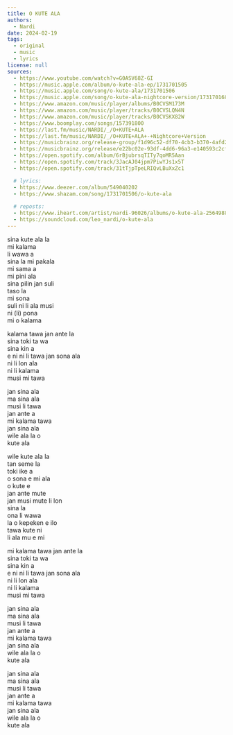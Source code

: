 ```yaml
---
title: O KUTE ALA
authors:
  - Nardi
date: 2024-02-19
tags:
  - original
  - music
  - lyrics
license: null
sources:
  - https://www.youtube.com/watch?v=G0ASV68Z-GI
  - https://music.apple.com/album/o-kute-ala-ep/1731701505
  - https://music.apple.com/song/o-kute-ala/1731701506
  - https://music.apple.com/song/o-kute-ala-nightcore-version/1731701689
  - https://www.amazon.com/music/player/albums/B0CVSM173M
  - https://www.amazon.com/music/player/tracks/B0CVSLQN4N
  - https://www.amazon.com/music/player/tracks/B0CVSKX82W
  - https://www.boomplay.com/songs/157391800
  - https://last.fm/music/NARDI/_/O+KUTE+ALA
  - https://last.fm/music/NARDI/_/O+KUTE+ALA+-+Nightcore+Version
  - https://musicbrainz.org/release-group/f1d96c52-df70-4cb3-b370-4afd2e72bc79
  - https://musicbrainz.org/release/e22bc02e-93df-4dd6-96a3-e140593c2cfd
  - https://open.spotify.com/album/6rBjubrsqTITy7qoMR5Aan
  - https://open.spotify.com/track/3JacAJ04jpm7PiwYJs1x5T
  - https://open.spotify.com/track/31tTjpTpeLRIQvLBuXxZc1

  # lyrics:
  - https://www.deezer.com/album/549040202
  - https://www.shazam.com/song/1731701506/o-kute-ala
   
  # reposts:
  - https://www.iheart.com/artist/nardi-96026/albums/o-kute-ala-256498836/
  - https://soundcloud.com/leo_nardi/o-kute-ala
---
```


sina kute ala la  \
mi kalama   \
li wawa a  \
sina la mi pakala  \
mi sama a  \
mi pini ala  \
sina pilin jan suli  \
taso la   \
mi sona  \
suli ni li ala musi  \
ni (li) pona  \
mi o kalama

kalama tawa jan ante la  \
sina toki ta wa  \
sina kin a   \
e ni ni li tawa jan sona ala  \
ni li lon ala  \
ni li kalama  \
musi mi tawa

jan sina ala  \
ma sina ala  \
musi li tawa  \
jan ante a  \
mi kalama tawa  \
jan sina ala  \
wile ala la o  \
kute ala

wile kute ala la  \
tan seme la  \
toki ike a  \
o sona e mi ala  \
o kute e  \
jan ante mute  \
jan musi mute li lon  \
sina la  \
ona li wawa  \
la o kepeken e ilo  \
tawa kute ni  \
li ala mu e mi

mi kalama tawa jan ante la  \
sina toki ta wa  \
sina kin a   \
e ni ni li tawa jan sona ala  \
ni li lon ala  \
ni li kalama  \
musi mi tawa

jan sina ala  \
ma sina ala  \
musi li tawa  \
jan ante a  \
mi kalama tawa  \
jan sina ala  \
wile ala la o  \
kute ala

jan sina ala  \
ma sina ala  \
musi li tawa  \
jan ante a  \
mi kalama tawa  \
jan sina ala  \
wile ala la o  \
kute ala